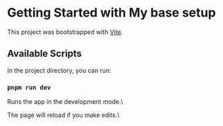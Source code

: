 # Getting Started with My base setup

This project was bootstrapped with [Vite](https://vitejs.dev).

## Available Scripts

In the project directory, you can run:

### `pnpm run dev`

Runs the app in the development mode.\

The page will reload if you make edits.\
